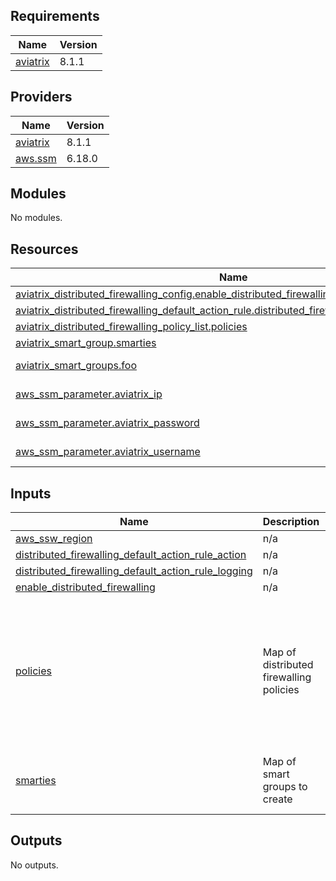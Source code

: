 ## Requirements

| Name | Version |
|------|---------|
| <a name="requirement_aviatrix"></a> [aviatrix](#requirement\_aviatrix) | 8.1.1 |

## Providers

| Name | Version |
|------|---------|
| <a name="provider_aviatrix"></a> [aviatrix](#provider\_aviatrix) | 8.1.1 |
| <a name="provider_aws.ssm"></a> [aws.ssm](#provider\_aws.ssm) | 6.18.0 |

## Modules

No modules.

## Resources

| Name | Type |
|------|------|
| [aviatrix_distributed_firewalling_config.enable_distributed_firewalling](https://registry.terraform.io/providers/AviatrixSystems/aviatrix/8.1.1/docs/resources/distributed_firewalling_config) | resource |
| [aviatrix_distributed_firewalling_default_action_rule.distributed_firewalling_default_action_rule](https://registry.terraform.io/providers/AviatrixSystems/aviatrix/8.1.1/docs/resources/distributed_firewalling_default_action_rule) | resource |
| [aviatrix_distributed_firewalling_policy_list.policies](https://registry.terraform.io/providers/AviatrixSystems/aviatrix/8.1.1/docs/resources/distributed_firewalling_policy_list) | resource |
| [aviatrix_smart_group.smarties](https://registry.terraform.io/providers/AviatrixSystems/aviatrix/8.1.1/docs/resources/smart_group) | resource |
| [aviatrix_smart_groups.foo](https://registry.terraform.io/providers/AviatrixSystems/aviatrix/8.1.1/docs/data-sources/smart_groups) | data source |
| [aws_ssm_parameter.aviatrix_ip](https://registry.terraform.io/providers/hashicorp/aws/latest/docs/data-sources/ssm_parameter) | data source |
| [aws_ssm_parameter.aviatrix_password](https://registry.terraform.io/providers/hashicorp/aws/latest/docs/data-sources/ssm_parameter) | data source |
| [aws_ssm_parameter.aviatrix_username](https://registry.terraform.io/providers/hashicorp/aws/latest/docs/data-sources/ssm_parameter) | data source |

## Inputs

| Name | Description | Type | Default | Required |
|------|-------------|------|---------|:--------:|
| <a name="input_aws_ssw_region"></a> [aws\_ssw\_region](#input\_aws\_ssw\_region) | n/a | `string` | n/a | yes |
| <a name="input_distributed_firewalling_default_action_rule_action"></a> [distributed\_firewalling\_default\_action\_rule\_action](#input\_distributed\_firewalling\_default\_action\_rule\_action) | n/a | `string` | `"DENY"` | no |
| <a name="input_distributed_firewalling_default_action_rule_logging"></a> [distributed\_firewalling\_default\_action\_rule\_logging](#input\_distributed\_firewalling\_default\_action\_rule\_logging) | n/a | `bool` | `false` | no |
| <a name="input_enable_distributed_firewalling"></a> [enable\_distributed\_firewalling](#input\_enable\_distributed\_firewalling) | n/a | `bool` | `false` | no |
| <a name="input_policies"></a> [policies](#input\_policies) | Map of distributed firewalling policies | <pre>map(object({<br/>    action           = string<br/>    priority         = number<br/>    protocol         = string<br/>    logging          = bool<br/>    watch            = bool<br/>    src_smart_groups = list(string)<br/>    dst_smart_groups = list(string)<br/>    port_ranges      = optional(list(string), [])<br/>  }))</pre> | `{}` | no |
| <a name="input_smarties"></a> [smarties](#input\_smarties) | Map of smart groups to create | <pre>map(object({<br/>    cidr = optional(string)<br/>    tags = optional(map(string))<br/>  }))</pre> | `{}` | no |

## Outputs

No outputs.
